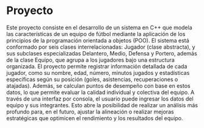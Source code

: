 # Proyecto
Este proyecto consiste en el desarrollo de un sistema en C++ que modela las características de un equipo de fútbol mediante la aplicación de los principios de la programación orientada a objetos (POO). El sistema está conformado por seis clases interrelacionadas: Jugador (clase abstracta), y sus subclases especializadas Delantero, Medio, Defensa y Portero, además de la clase Equipo, que agrupa a los jugadores bajo una estructura organizada.
El proyecto permite registrar información detallada de cada jugador, como su nombre, edad, número, minutos jugados y estadísticas específicas según su posición (goles, asistencias, recuperaciones o atajadas). Además, se calculan puntos de desempeño con base en estos datos, lo que permite evaluar la calidad individual y colectiva del equipo.
A través de una interfaz por consola, el usuario puede ingresar los datos del equipo y sus integrantes. Esto abre la posibilidad de realizar un análisis más profundo para, en el futuro, ajustar la alineación o realizar mejoras estratégicas que optimicen el rendimiento y los resultados del equipo.

